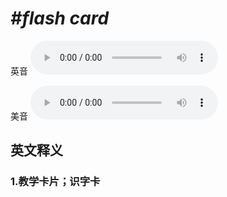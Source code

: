 # ***\#flash card*** 
英音
<audio src="./media/flash card1_AAC.aac" controls="controls"></audio>

美音
<audio src="./media/flash card2_AAC.aac" controls="controls"></audio>



  

英文释义
---
### 1.**教学卡片；识字卡**  


